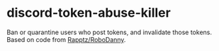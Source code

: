 # discord-token-abuse-killer
Ban or quarantine users who post tokens, and invalidate those tokens. Based on code from [Rapptz/RoboDanny](https://github.com/Rapptz/RoboDanny).
